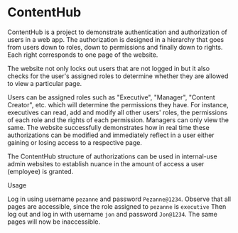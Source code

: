 # ContentHub

ContentHub is a project to demonstrate authentication and authorization of users in a web app. The authorization is designed in a hierarchy that goes from users down to roles, down to permissions and finally down to rights. Each right corresponds to one page of the website.

The website not only locks out users that are not logged in but it also checks for the user's assigned roles to determine whether they are allowed to view a particular page.

Users can be assigned roles such as "Executive", "Manager", "Content Creator", etc. which will determine the permissions they have. For instance, executives can read, add and modify all other users' roles, the permissions of each role and the rights of each permission. Managers can only view the same. The website successfully demonstrates how in real time these authorizations can be modified and immediately reflect in a user either gaining or losing access to a respective page.

The ContentHub structure of authorizations can be used in internal-use admin websites to establish nuance in the amount of access a user (employee) is granted.

Usage

Log in using username `pezanne` and password `Pezanne@1234`. Observe that all pages are accessible, since the role assigned to `pezanne` is `executive`
Then log out and log in with username `jon` and password `Jon@1234`. The same pages will now be inaccessible.